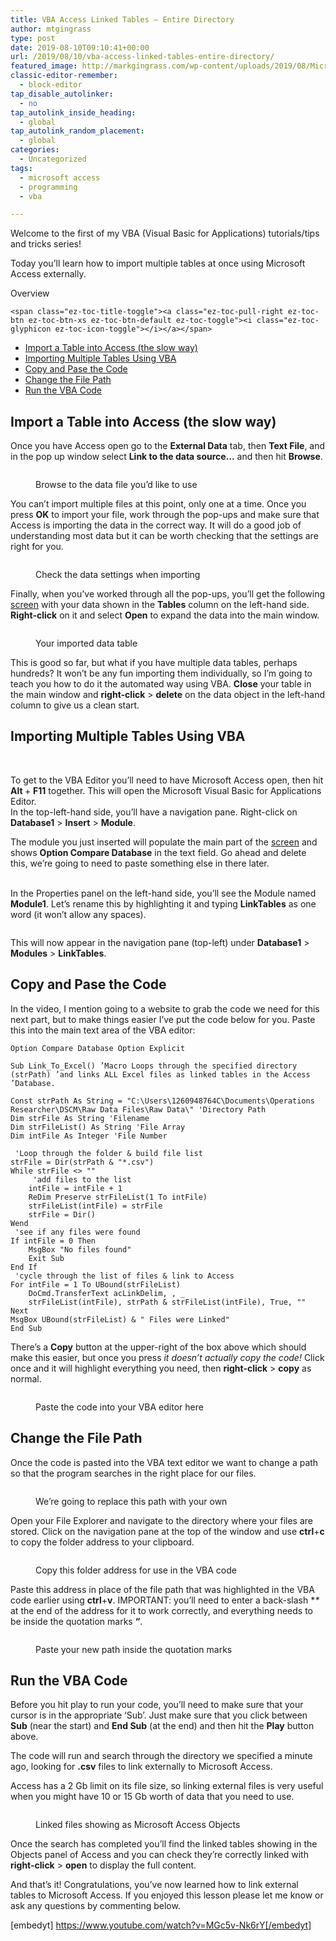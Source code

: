 ```yaml
---
title: VBA Access Linked Tables – Entire Directory
author: mtgingrass
type: post
date: 2019-08-10T09:10:41+00:00
url: /2019/08/10/vba-access-linked-tables-entire-directory/
featured_image: http://markgingrass.com/wp-content/uploads/2019/08/Microsoft-Access-VBA-linked-tables-ENTIRE-DIRECTORY.jpg
classic-editor-remember:
  - block-editor
tap_disable_autolinker:
  - no
tap_autolink_inside_heading:
  - global
tap_autolink_random_placement:
  - global
categories:
  - Uncategorized
tags:
  - microsoft access
  - programming
  - vba

---
```

Welcome to the first of my VBA (Visual Basic for Applications) tutorials/tips and tricks series!

Today you&#8217;ll learn how to import multiple tables at once using Microsoft Access externally.

<div id="ez-toc-container" class="ez-toc-v2_0_11 counter-hierarchy counter-decimal ez-toc-grey">
  <div class="ez-toc-title-container">
    <p class="ez-toc-title">
      Overview
    </p>
    
    <span class="ez-toc-title-toggle"><a class="ez-toc-pull-right ez-toc-btn ez-toc-btn-xs ez-toc-btn-default ez-toc-toggle"><i class="ez-toc-glyphicon ez-toc-icon-toggle"></i></a></span>
  </div><nav>
  
  <ul class="ez-toc-list ez-toc-list-level-1">
    <li class="ez-toc-page-1 ez-toc-heading-level-2">
      <a class="ez-toc-link ez-toc-heading-1" href="http://markgingrass.com/2019/08/10/vba-access-linked-tables-entire-directory/#Import_a_Table_into_Access_(the_slow_way)" title="Import a Table into Access (the slow way)">Import a Table into Access (the slow way)</a>
    </li>
    <li class="ez-toc-page-1 ez-toc-heading-level-2">
      <a class="ez-toc-link ez-toc-heading-2" href="http://markgingrass.com/2019/08/10/vba-access-linked-tables-entire-directory/#Importing_Multiple_Tables_Using_VBA" title="Importing Multiple Tables Using VBA">Importing Multiple Tables Using VBA</a>
    </li>
    <li class="ez-toc-page-1 ez-toc-heading-level-2">
      <a class="ez-toc-link ez-toc-heading-3" href="http://markgingrass.com/2019/08/10/vba-access-linked-tables-entire-directory/#Copy_and_Pase_the_Code" title="Copy and Pase the Code">Copy and Pase the Code</a>
    </li>
    <li class="ez-toc-page-1 ez-toc-heading-level-2">
      <a class="ez-toc-link ez-toc-heading-4" href="http://markgingrass.com/2019/08/10/vba-access-linked-tables-entire-directory/#Change_the_File_Path" title="Change the File Path">Change the File Path</a>
    </li>
    <li class="ez-toc-page-1 ez-toc-heading-level-2">
      <a class="ez-toc-link ez-toc-heading-5" href="http://markgingrass.com/2019/08/10/vba-access-linked-tables-entire-directory/#Run_the_VBA_Code" title="Run the VBA Code">Run the VBA Code</a>
    </li>
  </ul></nav>
</div>

## <span class="ez-toc-section" id="Import_a_Table_into_Access_(the_slow_way)"></span>Import a Table into Access (the slow way)<span class="ez-toc-section-end"></span>

Once you have Access open go to the **External Data** tab, then **Text File**, and in the pop up window select **Link to the data source&#8230;** and then hit **Browse**.<figure class="wp-block-image">

<img src="http://markgingrass.com/wp-content/uploads/2019/08/AwesomeScreenshot-www-youtube-watch-2019-08-07_10_26-1024x581.png" alt="" class="wp-image-898" srcset="https://markgingrass.com/wp-content/uploads/2019/08/AwesomeScreenshot-www-youtube-watch-2019-08-07_10_26-1024x581.png 1024w, https://markgingrass.com/wp-content/uploads/2019/08/AwesomeScreenshot-www-youtube-watch-2019-08-07_10_26-300x170.png 300w, https://markgingrass.com/wp-content/uploads/2019/08/AwesomeScreenshot-www-youtube-watch-2019-08-07_10_26-768x436.png 768w, https://markgingrass.com/wp-content/uploads/2019/08/AwesomeScreenshot-www-youtube-watch-2019-08-07_10_26.png 1903w" sizes="(max-width: 1024px) 100vw, 1024px" /><figcaption>Browse to the data file you&#8217;d like to use</figcaption></figure> 

You can&#8217;t import multiple files at this point, only one at a time. Once you press **OK** to import your file, work through the pop-ups and make sure that Access is importing the data in the correct way. It will do a good job of understanding most data but it can be worth checking that the settings are right for you.<figure class="wp-block-image">

<img src="http://markgingrass.com/wp-content/uploads/2019/08/AwesomeScreenshot-www-youtube-watch-2019-08-07_10_31-1024x581.png" alt="" class="wp-image-899" srcset="https://markgingrass.com/wp-content/uploads/2019/08/AwesomeScreenshot-www-youtube-watch-2019-08-07_10_31-1024x581.png 1024w, https://markgingrass.com/wp-content/uploads/2019/08/AwesomeScreenshot-www-youtube-watch-2019-08-07_10_31-300x170.png 300w, https://markgingrass.com/wp-content/uploads/2019/08/AwesomeScreenshot-www-youtube-watch-2019-08-07_10_31-768x436.png 768w, https://markgingrass.com/wp-content/uploads/2019/08/AwesomeScreenshot-www-youtube-watch-2019-08-07_10_31.png 1903w" sizes="(max-width: 1024px) 100vw, 1024px" /><figcaption>Check the data settings when importing</figcaption></figure> 

Finally, when you&#8217;ve worked through all the pop-ups, you&#8217;ll get the following <a class="thirstylink" target="_blank" title="Screen" href="https://amzn.to/2LMDuep" data-linkid="814" data-shortcode="true">screen</a> with your data shown in the **Tables** column on the left-hand side. **Right-click** on it and select **Open** to expand the data into the main window.<figure class="wp-block-image">

<img src="http://markgingrass.com/wp-content/uploads/2019/08/AwesomeScreenshot-www-youtube-watch-2019-08-07_10_35-1024x581.png" alt="" class="wp-image-900" srcset="https://markgingrass.com/wp-content/uploads/2019/08/AwesomeScreenshot-www-youtube-watch-2019-08-07_10_35-1024x581.png 1024w, https://markgingrass.com/wp-content/uploads/2019/08/AwesomeScreenshot-www-youtube-watch-2019-08-07_10_35-300x170.png 300w, https://markgingrass.com/wp-content/uploads/2019/08/AwesomeScreenshot-www-youtube-watch-2019-08-07_10_35-768x436.png 768w, https://markgingrass.com/wp-content/uploads/2019/08/AwesomeScreenshot-www-youtube-watch-2019-08-07_10_35.png 1903w" sizes="(max-width: 1024px) 100vw, 1024px" /><figcaption>Your imported data table</figcaption></figure> 

This is good so far, but what if you have multiple data tables, perhaps hundreds? It won&#8217;t be any fun importing them individually, so I&#8217;m going to teach you how to do it the automated way using VBA. **Close** your table in the main window and **right-click** > **delete** on the data object in the left-hand column to give us a clean start.

## <span class="ez-toc-section" id="Importing_Multiple_Tables_Using_VBA"></span>Importing Multiple Tables Using VBA<span class="ez-toc-section-end"></span>

<div class="wp-block-columns has-2-columns">
  <div class="wp-block-column">
    <figure class="wp-block-image"><img src="http://markgingrass.com/wp-content/uploads/2019/08/AwesomeScreenshot-www-youtube-watch-2019-08-07_10_54b.png" alt="" class="wp-image-905" srcset="https://markgingrass.com/wp-content/uploads/2019/08/AwesomeScreenshot-www-youtube-watch-2019-08-07_10_54b.png 533w, https://markgingrass.com/wp-content/uploads/2019/08/AwesomeScreenshot-www-youtube-watch-2019-08-07_10_54b-300x155.png 300w" sizes="(max-width: 533px) 100vw, 533px" /></figure>
  </div>
  
  <div class="wp-block-column">
    <p>
      <br />To get to the VBA Editor you&#8217;ll need to have Microsoft Access open, then hit <strong>Alt </strong>+ <strong>F11</strong> together. This will open the Microsoft Visual Basic for Applications Editor. <br />In the top-left-hand side, you&#8217;ll have a navigation pane. Right-click on <strong>Database1</strong> > <strong>Insert</strong> > <strong>Module</strong>.
    </p>
  </div>
</div>

The module you just inserted will populate the main part of the <a class="thirstylink" target="_blank" title="Screen" href="https://amzn.to/2LMDuep" data-linkid="814" data-shortcode="true">screen</a> and shows **Option Compare Database** in the text field. Go ahead and delete this, we&#8217;re going to need to paste something else in there later.

<div class="wp-block-columns has-2-columns">
  <div class="wp-block-column">
    <p>
      <br />In the Properties panel on the left-hand side, you&#8217;ll see the Module named <strong>Module1</strong>. Let&#8217;s rename this by highlighting it and typing <strong>LinkTables</strong> as one word (it won&#8217;t allow any spaces).
    </p>
  </div>
  
  <div class="wp-block-column">
    <figure class="wp-block-image"><img src="http://markgingrass.com/wp-content/uploads/2019/08/AwesomeScreenshot-www-youtube-watch-2019-08-07_11_04b.png" alt="" class="wp-image-910" srcset="https://markgingrass.com/wp-content/uploads/2019/08/AwesomeScreenshot-www-youtube-watch-2019-08-07_11_04b.png 404w, https://markgingrass.com/wp-content/uploads/2019/08/AwesomeScreenshot-www-youtube-watch-2019-08-07_11_04b-300x222.png 300w" sizes="(max-width: 404px) 100vw, 404px" /></figure>
  </div>
</div>

This will now appear in the navigation pane (top-left) under **Database1** > **Modules** > **LinkTables**.

## <span class="ez-toc-section" id="Copy_and_Pase_the_Code"></span>Copy and Pase the Code<span class="ez-toc-section-end"></span>

In the video, I mention going to a website to grab the code we need for this next part, but to make things easier I&#8217;ve put the code below for you. Paste this into the main text area of the VBA editor:

<pre class="wp-block-code"><code>Option Compare Database Option Explicit

Sub Link_To_Excel() ’Macro Loops through the specified directory (strPath) ’and links ALL Excel files as linked tables in the Access ’Database.

Const strPath As String = "C:\Users\1260948764C\Documents\Operations Researcher\DSCM\Raw Data Files\Raw Data\" 'Directory Path
Dim strFile As String 'Filename
Dim strFileList() As String 'File Array
Dim intFile As Integer 'File Number

 'Loop through the folder & build file list
strFile = Dir(strPath & "*.csv")
While strFile &lt;&gt; ""
     'add files to the list
    intFile = intFile + 1
    ReDim Preserve strFileList(1 To intFile)
    strFileList(intFile) = strFile
    strFile = Dir()
Wend
 'see if any files were found
If intFile = 0 Then
    MsgBox "No files found"
    Exit Sub
End If
 'cycle through the list of files & link to Access
For intFile = 1 To UBound(strFileList)
    DoCmd.TransferText acLinkDelim, , _
    strFileList(intFile), strPath & strFileList(intFile), True, ""
Next
MsgBox UBound(strFileList) & " Files were Linked"
End Sub</code></pre>

There&#8217;s a **Copy** button at the upper-right of the box above which should make this easier, but once you press _it doesn&#8217;t actually copy the code!_ Click once and it will highlight everything you need, then **right-click** > **copy** as normal.<figure class="wp-block-image">

<img src="http://markgingrass.com/wp-content/uploads/2019/08/AwesomeScreenshot-www-youtube-watch-2019-08-09_4_51-1024x581.png" alt="" class="wp-image-918" srcset="https://markgingrass.com/wp-content/uploads/2019/08/AwesomeScreenshot-www-youtube-watch-2019-08-09_4_51-1024x581.png 1024w, https://markgingrass.com/wp-content/uploads/2019/08/AwesomeScreenshot-www-youtube-watch-2019-08-09_4_51-300x170.png 300w, https://markgingrass.com/wp-content/uploads/2019/08/AwesomeScreenshot-www-youtube-watch-2019-08-09_4_51-768x436.png 768w, https://markgingrass.com/wp-content/uploads/2019/08/AwesomeScreenshot-www-youtube-watch-2019-08-09_4_51.png 1903w" sizes="(max-width: 1024px) 100vw, 1024px" /><figcaption>Paste the code into your VBA editor here</figcaption></figure> 

## <span class="ez-toc-section" id="Change_the_File_Path"></span>Change the File Path<span class="ez-toc-section-end"></span>

Once the code is pasted into the VBA text editor we want to change a path so that the program searches in the right place for our files.<figure class="wp-block-image">

<img src="http://markgingrass.com/wp-content/uploads/2019/08/AwesomeScreenshot-www-youtube-watch-2019-08-09_5_02-1024x581.png" alt="" class="wp-image-919" srcset="https://markgingrass.com/wp-content/uploads/2019/08/AwesomeScreenshot-www-youtube-watch-2019-08-09_5_02-1024x581.png 1024w, https://markgingrass.com/wp-content/uploads/2019/08/AwesomeScreenshot-www-youtube-watch-2019-08-09_5_02-300x170.png 300w, https://markgingrass.com/wp-content/uploads/2019/08/AwesomeScreenshot-www-youtube-watch-2019-08-09_5_02-768x436.png 768w, https://markgingrass.com/wp-content/uploads/2019/08/AwesomeScreenshot-www-youtube-watch-2019-08-09_5_02.png 1903w" sizes="(max-width: 1024px) 100vw, 1024px" /><figcaption>We&#8217;re going to replace this path with your own</figcaption></figure> 

Open your File Explorer and navigate to the directory where your files are stored. Click on the navigation pane at the top of the window and use **ctrl**+**c** to copy the folder address to your clipboard.<figure class="wp-block-image">

<img src="http://markgingrass.com/wp-content/uploads/2019/08/AwesomeScreenshot-www-youtube-watch-2019-08-09_5_05-1024x581.png" alt="" class="wp-image-920" srcset="https://markgingrass.com/wp-content/uploads/2019/08/AwesomeScreenshot-www-youtube-watch-2019-08-09_5_05-1024x581.png 1024w, https://markgingrass.com/wp-content/uploads/2019/08/AwesomeScreenshot-www-youtube-watch-2019-08-09_5_05-300x170.png 300w, https://markgingrass.com/wp-content/uploads/2019/08/AwesomeScreenshot-www-youtube-watch-2019-08-09_5_05-768x436.png 768w, https://markgingrass.com/wp-content/uploads/2019/08/AwesomeScreenshot-www-youtube-watch-2019-08-09_5_05.png 1903w" sizes="(max-width: 1024px) 100vw, 1024px" /><figcaption>Copy this folder address for use in the VBA code</figcaption></figure> 

Paste this address in place of the file path that was highlighted in the VBA code earlier using **ctrl**+**v**. IMPORTANT: you&#8217;ll need to enter a back-slash **\** at the end of the address for it to work correctly, and everything needs to be inside the quotation marks **&#8220;**.<figure class="wp-block-image">

<img src="http://markgingrass.com/wp-content/uploads/2019/08/AwesomeScreenshot-www-youtube-watch-2019-08-09_5_13-1024x581.png" alt="" class="wp-image-921" srcset="https://markgingrass.com/wp-content/uploads/2019/08/AwesomeScreenshot-www-youtube-watch-2019-08-09_5_13-1024x581.png 1024w, https://markgingrass.com/wp-content/uploads/2019/08/AwesomeScreenshot-www-youtube-watch-2019-08-09_5_13-300x170.png 300w, https://markgingrass.com/wp-content/uploads/2019/08/AwesomeScreenshot-www-youtube-watch-2019-08-09_5_13-768x436.png 768w, https://markgingrass.com/wp-content/uploads/2019/08/AwesomeScreenshot-www-youtube-watch-2019-08-09_5_13.png 1903w" sizes="(max-width: 1024px) 100vw, 1024px" /><figcaption>Paste your new path inside the quotation marks</figcaption></figure> 

## <span class="ez-toc-section" id="Run_the_VBA_Code"></span>Run the VBA Code<span class="ez-toc-section-end"></span>

Before you hit play to run your code, you&#8217;ll need to make sure that your cursor is in the appropriate &#8216;Sub&#8217;. Just make sure that you click between **Sub** (near the start) and **End Sub** (at the end) and then hit the **Play** button above.

The code will run and search through the directory we specified a minute ago, looking for **.csv** files to link externally to Microsoft Access. 

Access has a 2 Gb limit on its file size, so linking external files is very useful when you might have 10 or 15 Gb worth of data that you need to use. <figure class="wp-block-image">

<img src="http://markgingrass.com/wp-content/uploads/2019/08/AwesomeScreenshot-www-youtube-watch-2019-08-09_5_29-1024x581.png" alt="" class="wp-image-923" srcset="https://markgingrass.com/wp-content/uploads/2019/08/AwesomeScreenshot-www-youtube-watch-2019-08-09_5_29-1024x581.png 1024w, https://markgingrass.com/wp-content/uploads/2019/08/AwesomeScreenshot-www-youtube-watch-2019-08-09_5_29-300x170.png 300w, https://markgingrass.com/wp-content/uploads/2019/08/AwesomeScreenshot-www-youtube-watch-2019-08-09_5_29-768x436.png 768w, https://markgingrass.com/wp-content/uploads/2019/08/AwesomeScreenshot-www-youtube-watch-2019-08-09_5_29.png 1903w" sizes="(max-width: 1024px) 100vw, 1024px" /><figcaption>Linked files showing as Microsoft Access Objects</figcaption></figure> 

Once the search has completed you&#8217;ll find the linked tables showing in the Objects panel of Access and you can check they&#8217;re correctly linked with **right-click** > **open** to display the full content.

And that&#8217;s it! Congratulations, you&#8217;ve now learned how to link external tables to Microsoft Access. If you enjoyed this lesson please let me know or ask any questions by commenting below.

[embedyt] https://www.youtube.com/watch?v=MGc5v-Nk6rY[/embedyt]